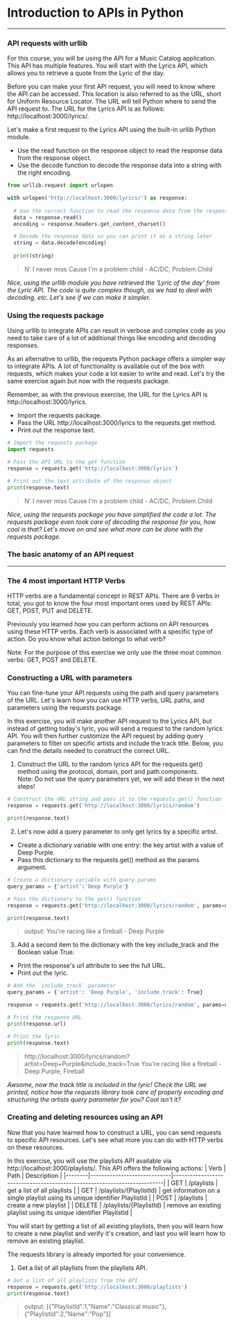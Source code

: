 # Introduction to APIs in Python
---
### API requests with urllib
For this course, you will be using the API for a Music Catalog application. This API has multiple features. You will start with the Lyrics API, which allows you to retrieve a quote from the Lyric of the day.

Before you can make your first API request, you will need to know where the API can be accessed. This location is also referred to as the URL, short for Uniform Resource Locator. The URL will tell Python where to send the API request to. The URL for the Lyrics API is as follows: http://localhost:3000/lyrics/.

Let's make a first request to the Lyrics API using the built-in urllib Python module.
* Use the read function on the response object to read the response data from the response object.
* Use the decode function to decode the response data into a string with the right encoding.
```python
from urllib.request import urlopen

with urlopen('http://localhost:3000/lyrics/') as response:
  
  # Use the correct function to read the response data from the response object
  data = response.read()
  encoding = response.headers.get_content_charset()

  # Decode the response data so you can print it as a string later
  string = data.decode(encoding)
  
  print(string)
```
> N' I never miss Cause I'm a problem child - AC/DC, Problem Child

*Nice, using the urllib module you have retrieved the 'Lyric of the day' from the Lyric API. The code is quite complex though, as we had to deal with decoding, etc. Let's see if we can make it simpler.*

### Using the requests package
Using urllib to integrate APIs can result in verbose and complex code as you need to take care of a lot of additional things like encoding and decoding responses.

As an alternative to urllib, the requests Python package offers a simpler way to integrate APIs. A lot of functionality is available out of the box with requests, which makes your code a lot easier to write and read. Let's try the same exercise again but now with the requests package.

Remember, as with the previous exercise, the URL for the Lyrics API is http://localhost:3000/lyrics.
* Import the requests package.
* Pass the URL http://localhost:3000/lyrics to the requests.get method.
* Print out the response text.
```python
# Import the requests package
import requests

# Pass the API URL to the get function
response = requests.get('http://localhost:3000/lyrics')

# Print out the text attribute of the response object
print(response.text)
```
> N' I never miss Cause I'm a problem child - AC/DC, Problem Child

*Nice, using the requests package you have simplified the code a lot. The requests package even took care of decoding the response for you, how cool is that? Let's move on and see what more can be done with the requests package.*

### The basic anatomy of an API request
---
### The 4 most important HTTP Verbs
HTTP verbs are a fundamental concept in REST APIs. There are 9 verbs in total, you got to know the four most important ones used by REST APIs: GET, POST, PUT and DELETE.

Previously you learned how you can perform actions on API resources using these HTTP verbs. Each verb is associated with a specific type of action. Do you know what action belongs to what verb?

Note: For the purpose of this exercise we only use the three most common verbs: GET, POST and DELETE.

### Constructing a URL with parameters
You can fine-tune your API requests using the path and query parameters of the URL. Let's learn how you can use HTTP verbs, URL paths, and parameters using the requests package.

In this exercise, you will make another API request to the Lyrics API, but instead of getting today's lyric, you will send a request to the random lyrics API. You will then further customize the API request by adding query parameters to filter on specific artists and include the track title. Below, you can find the details needed to construct the correct URL.

1. Construct the URL to the random lyrics API for the requests.get() method using the protocol, domain, port and path components.    
Note: Do not use the query parameters yet, we will add these in the next steps!
```python
# Construct the URL string and pass it to the requests.get() function
response = requests.get('http://localhost:3000/lyrics/random')

print(response.text)
```
2. Let's now add a query parameter to only get lyrics by a specific artist.
* Create a dictionary variable with one entry: the key artist with a value of Deep Purple.
* Pass this dictionary to the requests.get() method as the params argument.
```python
# Create a dictionary variable with query params
query_params = {'artist':'Deep Purple'}

# Pass the dictionary to the get() function
response = requests.get('http://localhost:3000/lyrics/random', params=query_params)

print(response.text)
```
> output:     You're racing like a fireball - Deep Purple

3. Add a second item to the dictionary with the key include_track and the Boolean value True.
* Print the response's url attribute to see the full URL.
* Print out the lyric.
```python
# Add the `include_track` parameter
query_params = {'artist': 'Deep Purple', 'include_track': True}

response = requests.get('http://localhost:3000/lyrics/random', params=query_params)

# Print the response URL
print(response.url)

# Print the lyric
print(response.text)
```
> http://localhost:3000/lyrics/random?artist=Deep+Purple&include_track=True
> You're racing like a fireball - Deep Purple, Fireball

*Awsome, now the track title is included in the lyric! Check the URL we printed, notice how the requests library took care of properly encoding and structuring the artists query parameter for you? Cool isn't it?*

### Creating and deleting resources using an API
Now that you have learned how to construct a URL, you can send requests to specific API resources. Let's see what more you can do with HTTP verbs on these resources.

In this exercise, you will use the playlists API available via http://localhost:3000/playlists/. This API offers the following actions:
| Verb   | Path                        | Description                                                              |
|--------|-----------------------------|--------------------------------------------------------------------------|
| GET    | /playlists                  | get a list of all playlists                                              |
| GET    | /playlists/{PlaylistId}     | get information on a single playlist using its unique identifier PlaylistId |
| POST   | /playlists                  | create a new playlist                                                    |
| DELETE | /playlists/{PlaylistId}     | remove an existing playlist using its unique identifier PlaylistId       |

You will start by getting a list of all existing playlists, then you will learn how to create a new playlist and verify it's creation, and last you will learn how to remove an existing playlist.

The requests library is already imported for your convenience.
1. Get a list of all playlists from the playlists API.
```Python
# Get a list of all playlists from the API
response = requests.get('http://localhost:3000/playlists')
print(response.text)
```

> output:    [{"PlaylistId":1,"Name":"Classical music"},{"PlaylistId":2,"Name":"Pop"}]
